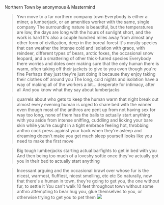 Northern Town by anonymous & Mastermind

>Ywn move to a far northern company town
>Everybody is either a miner, a lumberjack, or an amenities worker with the same, single company
>The surrounding nature is beautiful, but the temperatures are low, the days are long with the hours of sunlight short, and the work is hard
>It's also a couple hundred miles away from almost any other form of civilization, deep in the boreal forest
>It's mostly species that can weather the intense cold and isolation with grace, with reindeer, different types of bears, arctic foxes, the occasional snow leopard, and a smattering of other thick-furred species
>Everybody there worries and dotes over making sure that the only human there is warm, often taking off their jackets to give to you even though you're fine
>Perhaps they just they're just doing it because they enjoy taking their clothes off around you
>The long, cold nights and isolation have a way of making all of the workers a bit... desperate for intimacy, after all
>And you know what they say about lumberjacks

>quarrels about who gets to keep the human warm that night break out almost every evening
>human is urged to share bed with the winner
>even though most of the anthros are pent up from not having sex for way too long, none of them has the balls to actually start anything with you aside from intense sniffing, cuddling and licking your bare skin while you're caught in a tight embrace
>feeling hot, throbbing anthro cock press against your back when they're asleep and dreaming doesn't make you get much sleep yourself
>looks like you need to make the first move

>Big tough lumberjacks starting actual barfights to get in bed with you
>And then being too much of a loveshy softie once they've actually got you in their bed to actually start anything

>Incessant arguing and the occasional brawl over whose fur is the nicest, warmest, fluffiest, nicest smelling, etc etc
>So naturally, now that there's a human in town, they're going to get you, the one without fur, to settle it
>You can't walk 10 feet throughout town without some anthro attempting to bear hug you, glue themselves to you, or otherwise trying to get you to pet them
![](https://desu-usergeneratedcontent.xyz/trash/image/1659/88/1659881954325.jpg)
